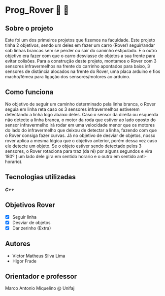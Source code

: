# Prog_Rover :3rd_place_medal: 🚗

## Sobre o projeto
Este foi um dos primeiros projetos que fizemos na faculdade. Este projeto tinha 2 objetivos, sendo um deles em fazer um carro (Rover) seguir/andar sob linhas brancas sem se perder ou sair do caminho estipulado. 
E o outro objetivo era fazer com que o carro desviasse de objetos a sua frente para evitar colisões. Para a construção deste projeto, montamos o Rover com 3 sensores infravermelhos na frente do carrinho apontados para baixo, 
3 sensores de distância  alocados na frente do Rover, uma placa arduino e fios macho/fêmea para ligação dos sensores/motores ao arduino.

## Como funciona
No objetivo de seguir um caminho determinado pela linha branca, o Rover seguia em linha reta caso os 3 sensores infravermelhos estiverem detectando a linha logo abaixo deles. Caso o sensor da direita ou esquerda não detecte a 
linha branca, o motor da roda que estiver ao lado oposto do sensor infravermelho irá rodar em uma velocidade menor que os motores do lado do infravermelho que deixou de detectar a linha, fazendo com que o Rover consiga fazer curvas.
Já no objetivo de desviar de objetos, nosso rover aplica a mesma lógica que o objetivo anterior, porém dessa vez caso ele detecte um objeto. Se o objeto estiver sendo detectado pelos 3 sensores, o Rover rotaciona para traz (da ré)
por alguns segundos e vira 180º ( um lado dele gira em sentido horario e o outro em sentido anti-horario).

<h>

## Tecnologias utilizadas
##### C++
<h>


## Objetivos Rover

- [X] Seguir linha
- [X] Desviar de objetos
- [X] Dar zerinho (Extra)

## Autores
- Victor Matheus Silva Lima
- Higor Frade

## Orientador e professor
Marco Antonio Miquelino @ Unifaj
